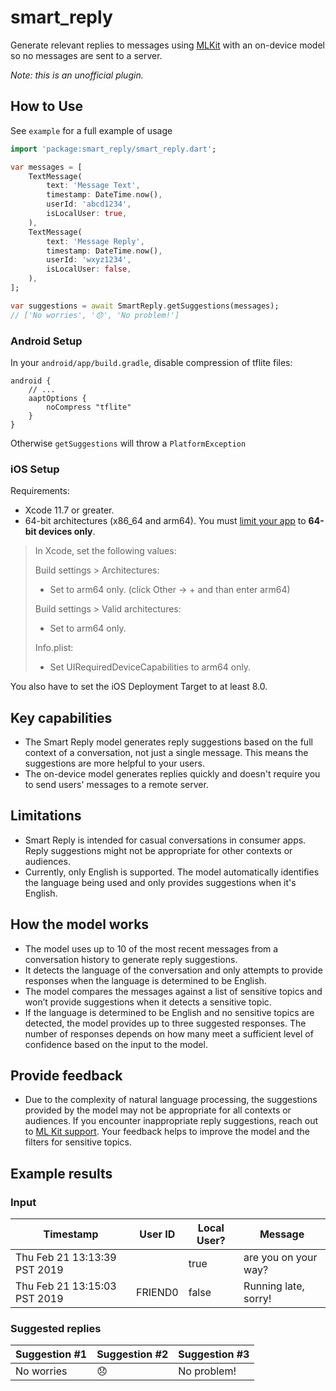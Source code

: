 # smart_reply

Generate relevant replies to messages using [MLKit](https://developers.google.com/ml-kit/language/smart-reply) with an on-device model so no messages are sent to a server.

*Note: this is an unofficial plugin.*

## How to Use
See `example` for a full example of usage
```dart
import 'package:smart_reply/smart_reply.dart';

var messages = [
    TextMessage(
        text: 'Message Text',
        timestamp: DateTime.now(),
        userId: 'abcd1234',
        isLocalUser: true,
    ),
    TextMessage(
        text: 'Message Reply',
        timestamp: DateTime.now(),
        userId: 'wxyz1234',
        isLocalUser: false,
    ),
];

var suggestions = await SmartReply.getSuggestions(messages);
// ['No worries', '😞', 'No problem!']
```

### Android Setup
In your `android/app/build.gradle`, disable compression of tflite files:

```
android {
    // ...
    aaptOptions {
        noCompress "tflite"
    }
}
```
Otherwise `getSuggestions` will throw a `PlatformException`

### iOS Setup
Requirements:
- Xcode 11.7 or greater.
- 64-bit architectures (x86_64 and arm64).
You must [limit your app](https://stackoverflow.com/a/33646645/14761140) to __64-bit devices only__.
> In Xcode, set the following values:
>
> Build settings > Architectures:
> - Set to arm64 only. (click Other -> + and than enter arm64)
>
> Build settings > Valid architectures:
> - Set to arm64 only.
>
> Info.plist:
> - Set UIRequiredDeviceCapabilities to arm64 only.

You also have to set the iOS Deployment Target to at least 8.0.

## Key capabilities
- The Smart Reply model generates reply suggestions based on the full context of a conversation, not just a single message. This means the suggestions are more helpful to your users.
- The on-device model generates replies quickly and doesn't require you to send users' messages to a remote server.

## Limitations
- Smart Reply is intended for casual conversations in consumer apps. Reply suggestions might not be appropriate for other contexts or audiences.
- Currently, only English is supported. The model automatically identifies the language being used and only provides suggestions when it's English.

## How the model works
- The model uses up to 10 of the most recent messages from a conversation history to generate reply suggestions.
- It detects the language of the conversation and only attempts to provide responses when the language is determined to be English.
- The model compares the messages against a list of sensitive topics and won’t provide suggestions when it detects a sensitive topic.
- If the language is determined to be English and no sensitive topics are detected, the model provides up to three suggested responses. The number of responses depends on how many meet a sufficient level of confidence based on the input to the model.

## Provide feedback
- Due to the complexity of natural language processing, the suggestions provided by the model may not be appropriate for all contexts or audiences. If you encounter inappropriate reply suggestions, reach out to [ML Kit support](https://developers.google.com/ml-kit/community). Your feedback helps to improve the model and the filters for sensitive topics.

## Example results
### Input

Timestamp|User ID|Local User?|Message
---|---|---|---
Thu Feb 21 13:13:39 PST 2019||true|are you on your way?
Thu Feb 21 13:15:03 PST 2019|FRIEND0|false|Running late, sorry!

### Suggested replies
Suggestion #1|Suggestion #2|Suggestion #3
---|---|---
No worries|😞|No problem!

